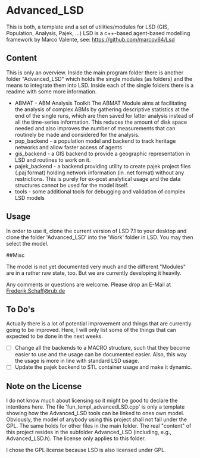 # Advanced_LSD
This is both, a template and a set of utilities/modules for LSD (GIS, Population, Analysis, Pajek, ...)
LSD is a c++-based agent-based modelling framework by Marco Valente, see: <https://github.com/marcov64/Lsd>

## Content

This is only an overview. Inside the main program folder there is another folder "Advanced_LSD" which holds the single modules (as folders) and the means to integrate them into LSD. Inside each of the single folders there is a readme with some more information.

- ABMAT - ABM Analysis Toolkit
  The ABMAT Module aims at facilitating the analysis of complex ABMs by gathering descriptive statistics at the end of the single runs, which are then saved for latter analysis instead of all the time-series information. This reduces the amount of disk space needed and also improves the number of measurements that can routinely be made and considered for the analysis. 
- pop_backend - a population model and backend to track heritage networks and allow faster access of agents
- gis_backend - a GIS backend to provide a geographic representation in LSD and routines to work on it.
- pajek_backend - a backend providing utility to create pajek project files (.paj format) holding network information (in .net format) without any restrictions. This is purely for ex-post analytical usage and the data structures cannot be used for the model itself. 
- tools - some additional tools for debugging and validation of complex LSD models
  

## Usage 

In order to use it, clone the current version of LSD 7.1 to your desktop and clone the folder 'Advanced_LSD' into the 'Work' folder in LSD. You may then select the model.

##Misc

The model is not yet documented very much and the different "Modules" are in a rather raw state, too. But we are currently developing it heavily.

Any comments or questions are welcome. Please drop an E-Mail at Frederik.Schaff@rub.de

## To Do's

Actually there is a lot of potential improvement and things that are currently going to be improved. Here, I will only list some of the things that can expected to be done in the next weeks.

- [ ] Change all the backends to a MACRO structure, such that they become easier to use and the usage can be documented easier. Also, this way the usage is more in line with standard LSD usage.
- [ ] Update the pajek backend to STL container usage and make it dynamic.

## Note on the License

I do not know much about licensing so it might be good to declare the intentions here. The file 'fun_templ_advancedLSD.cpp' is only a template showing how the Advanced_LSD tools can be linked to ones own model. Obviously, the model of anybody using this project shall not fall under the GPL. The same holds for other files in the main folder. The real "content" of this project resides in the subfolder Advanced_LSD (including, e.g., Advanced_LSD.h). The license only applies to this folder.

I chose the GPL license because LSD is also licensed under GPL.

